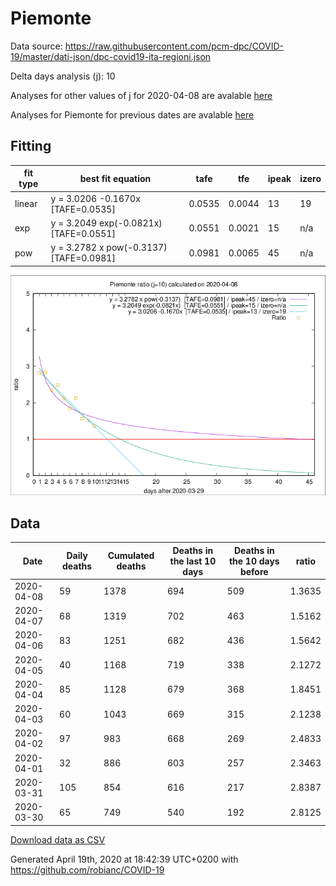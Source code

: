 # Piemonte

Data source: https://raw.githubusercontent.com/pcm-dpc/COVID-19/master/dati-json/dpc-covid19-ita-regioni.json

Delta days analysis (j): 10

Analyses for other values of j for 2020-04-08 are avalable [here](../2020-04-08/README.md)

Analyses for Piemonte for previous dates are avalable [here](../README.md)

## Fitting 
|fit type|best fit equation|tafe|tfe|ipeak|izero|
|-------|-----|--------|------|---|---|
|linear|y = 3.0206 -0.1670x  [TAFE=0.0535]|0.0535|0.0044|13|19|
|exp|y = 3.2049 exp(-0.0821x)  [TAFE=0.0551]|0.0551|0.0021|15|n/a|
|pow|y = 3.2782 x pow(-0.3137)  [TAFE=0.0981]|0.0981|0.0065|45|n/a|

![Plot](COVID-19_piemonte_j10_2020-04-08.png)

## Data
|Date|Daily deaths|Cumulated deaths|Deaths in the last 10 days|Deaths in the 10 days before|ratio|
|----|----------|-----------|-------|--------------------|-----|
|2020-04-08|59|1378|694|509|1.3635|
|2020-04-07|68|1319|702|463|1.5162|
|2020-04-06|83|1251|682|436|1.5642|
|2020-04-05|40|1168|719|338|2.1272|
|2020-04-04|85|1128|679|368|1.8451|
|2020-04-03|60|1043|669|315|2.1238|
|2020-04-02|97|983|668|269|2.4833|
|2020-04-01|32|886|603|257|2.3463|
|2020-03-31|105|854|616|217|2.8387|
|2020-03-30|65|749|540|192|2.8125|

[Download data as CSV](COVID-19_piemonte_j10_2020-04-08.csv)

Generated April 19th, 2020 at 18:42:39 UTC+0200 with https://github.com/robianc/COVID-19
